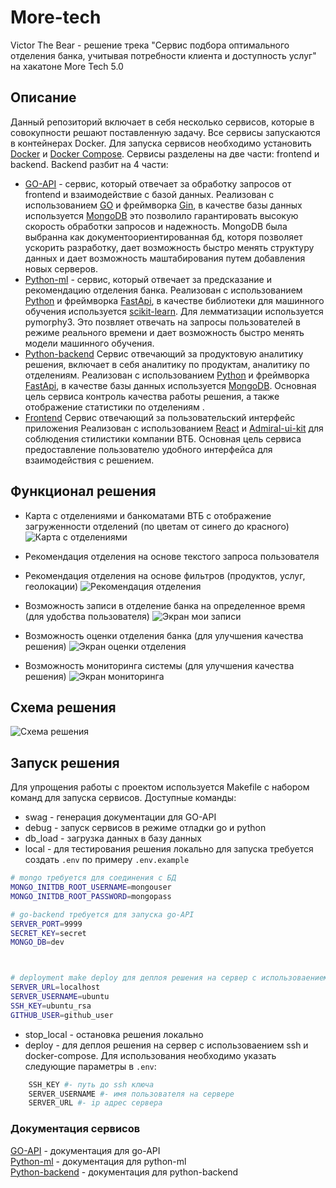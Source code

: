 # More-tech

Victor The Bear - решение трека "Сервис подбора оптимального отделения банка, учитывая потребности клиента и доступность услуг" на хакатоне More Tech 5.0

## Описание

Данный репозиторий включает в себя несколько сервисов, которые в совокупности решают поставленную задачу. Все сервисы запускаются в контейнерах Docker. Для запуска сервисов необходимо установить [Docker](https://docs.docker.com/engine/install/) и [Docker Compose](https://docs.docker.com/compose/). Сервисы разделены на две части: frontend и backend. Backend разбит на 4 части:

-   [GO-API](https://github.com/EgorTarasov/more-tech/tree/main/go-backend) - сервис, который отвечает за обработку запросов от frontend и взаимодействие с базой данных. Реализован с использованием [GO](https://go.dev/) и фреймворка [Gin](https://github.com/gin-gonic/gin), в качестве базы данных используется [MongoDB](https://www.mongodb.com/) это позволило гарантировать высокую скорость обработки запросов и надежность. MongoDB была выбранна как документоориентированная бд, которя позволяет ускорить разработку, дает возможность быстро менять структуру данных и дает возможность маштабирования путем добавления новых серверов.
-   [Python-ml](https://github.com/EgorTarasov/more-tech/tree/main/python) - сервис, который отвечает за предсказание и рекомендацию отделения банка. Реализован с использованием [Python](https://www.python.org/) и фреймворка [FastApi](https://github.com/tiangolo/fastapi), в качестве библиотеки для машинного обучения используется [scikit-learn](https://scikit-learn.org/stable/). Для лемматизации используется pymorphy3. Это позвляет отвечать на запросы пользователей в режиме реального времени и дает возможность быстро менять модели машинного обучения.
-   [Python-backend](https://github.com/EgorTarasov/more-tech/tree/main/python-backend) Сервис отвечающий за продуктовую аналитику решения, включает в себя аналитику по продуктам, аналитику по отделениям. Реализован с использованием [Python](https://www.python.org/) и фреймворка [FastApi](https://github.com/tiangolo/fastapi), в качестве базы данных используется [MongoDB](https://www.mongodb.com/). Основная цель сервиса контроль качества работы решения, а также отображение статистики по отделениям .
-   [Frontend](https://github.com/EgorTarasov/more-tech/tree/main/frontend) Сервис отвечающий за пользовательский интерфейс приложения Реализован с использованием [React](https://reactjs.org/) и [Admiral-ui-kit](https://github.com/AdmiralDS) для соблюдения стилистики компании ВТБ. Основная цель сервиса предоставление пользователю удобного интерфейса для взаимодействия с решением.

## Функционал решения

-   Карта с отделениями и банкоматами ВТБ с отображение загруженности отделений (по цветам от синего до красного)
    ![Карта с отделениями](images/departments_workload.png)
-   Рекомендация отделения на основе текстого запроса пользователя
-   Рекомендация отделения на основе фильтров (продуктов, услуг, геолокации)
    ![Рекомендация отделения](images/ml_search.png)

-   Возможность записи в отделение банка на определенное время (для удобства пользователя)
    ![Экран мои записи](images/departments_tickets.png)
-   Возможность оценки отделения банка (для улучшения качества решения) ![Экран оценки отделения](images/departments_rating.png)
-   Возможность мониторинга системы (для улучшения качества решения) ![Экран мониторинга](images/monitoring.png)

## Схема решения

![Схема решения](images/structure.png)

## Запуск решения

Для упрощения работы с проектом используется Makefile с набором команд для запуска сервисов. Доступные команды:

-   swag - генерация документации для GO-API
-   debug - запуск сервисов в режиме отладки go и python
-   db_load - загрузка данных в базу данных
-   local - для тестирования решения локально для запуска требуется создать `.env` по примеру `.env.example`

```sh
# mongo требуется для соединения с БД
MONGO_INITDB_ROOT_USERNAME=mongouser
MONGO_INITDB_ROOT_PASSWORD=mongopass

# go-backend требуется для запуска go-API
SERVER_PORT=9999
SECRET_KEY=secret
MONGO_DB=dev



# deployment make deploy для деплоя решения на сервер с использоваением ssh и docker-compose
SERVER_URL=localhost
SERVER_USERNAME=ubuntu
SSH_KEY=ubuntu_rsa
GITHUB_USER=github_user


```

-   stop_local - остановка решения локально
-   deploy - для деплоя решения на сервер с использоваением ssh и docker-compose. Для использования необходимо указать следующие параметры в `.env`:

```sh
    SSH_KEY #- путь до ssh ключа
    SERVER_USERNAME #- имя пользователя на сервере
    SERVER_URL #- ip адрес сервера
```

### Документация сервисов

[GO-API](http://larek.itatmisis.ru:9999/swagger/index.html) - документация для go-API  
[Python-ml](http://larek.itatmisis.ru:8000/docs) - документация для python-ml  
[Python-backend](http://larek.itatmisis.ru:8001/docs) - документация для python-backend
